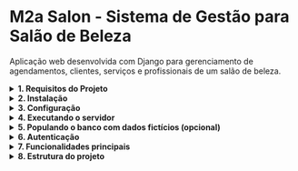 # M2a Salon - Sistema de Gestão para Salão de Beleza

Aplicação web desenvolvida com Django para gerenciamento de agendamentos, clientes, serviços e profissionais de um salão de beleza.

<details>
<summary><strong>1. Requisitos do Projeto</strong></summary>

- Python 3.12+ (REQUISITO PARA RODAR OS SCRIPTS INICIAIS
- Ambiente virtual (venv)
- Django 4.2+
- SQLite (padrão)
- Bootstrap 5
- JavaScript
- Faker (para dados fictícios)
</details>

<details>
<summary><strong> 2. Instalação</strong></summary>

```bash
git clone https://github.com/JoonMarion/m2a_salon_test.git
cd m2a_salon_test
python -m venv venv
source venv/bin/activate  # Windows: venv\Scripts\activate
pip install -r requirements.txt
```
</details>

<details>
<summary><strong>  3. Configuração</strong></summary>

1. Crie o banco de dados:
```bash
python manage.py migrate
```

2. Crie um superusuário para acessar o admin:
```bash
python manage.py createsuperuser
```
</details>

<details>
<summary><strong> 4. Executando o servidor</strong></summary>

```bash
python manage.py runserver
```

Acesse [http://127.0.0.1:8000](http://127.0.0.1:8000) no navegador.
</details>

<details>
<summary><strong> 5. Populando o banco com dados fictícios (opcional)</strong></summary>

Execute o comando:

```bash
python manage.py populate_db
```

Esse comando cria automaticamente:

- 10 tipos de serviços (ex: Corte, Maquiagem, etc)
- 200 profissionais com especialidades aleatórias
- 1000 clientes com dados realistas
- 2000 agendamentos com diferentes status (`scheduled`, `completed`, `canceled`) distribuídos em até 90 dias atrás

Útil para testes de performance, layout, filtros, relatórios e funcionalidade geral do sistema.
</details>

<details>
<summary><strong> 6. Autenticação</strong></summary>

- Acesso ao sistema requer login.
- Apenas usuários autenticados conseguem gerenciar dados.
</details>

<details>
<summary><strong> 7. Funcionalidades principais</strong></summary>

- Cadastro e gestão de **clientes**, **profissionais** e **serviços**
- Agendamento de serviços com status (agendado, concluído, cancelado)
- Filtros por data, profissional e status
- Modal dinâmico para criar/editar sem recarregar a página
- Relatórios por período e profissional
- Interface com Bootstrap 5 + ícones
</details>

<details>
<summary><strong> 8. Estrutura do projeto</strong></summary>

```
.
├── m2a_salon/               
│   ├── asgi.py
│   ├── settings.py
│   ├── urls.py
│   └── wsgi.py

├── m2a_salon_app/            
│   ├── admin.py
│   ├── apps.py
│   ├── autocompletes.py
│   ├── forms.py
│   ├── models.py
│   ├── urls.py
│   ├── utils.py
│   ├── views.py
│   ├── management/
│   │   └── commands/
│   │       └── populate_db.py
│   ├── migrations/
│   │   └── 0001_initial.py
│   ├── templates/
│   │   ├── home.html
│   │   ├── clients/list.html
│   │   ├── professionals/list.html
│   │   ├── services/list.html
│   │   ├── reports/completed_appointments.html
│   │   └── components/
│   │       ├── modal_form.html
│   │       └── modal_confirm_delete.html
│   ├── templatetags/
│   │   └── custom_tags.py
│   └── tests/
│       └── tests.py

├── static/
│   ├── css/
│   │   ├── global.css
│   │   ├── home.css
│   │   ├── professionals.css
│   │   └── sidebar.css
│   └── js/
│       ├── appointment_load_modal.js
│       └── sidebar.js

└── templates/
    └── base.html
```
</details>
